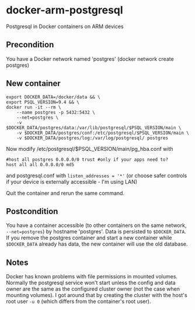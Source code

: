 # docker-arm-postgresql
Postgresql in Docker containers on ARM devices

## Precondition 
You have a Docker network named 'postgres' (docker network create postgres)

## New container
```
export DOCKER_DATA=/docker/data && \
export PSQL_VERSION=9.4 && \
docker run -it --rm \
    --name postgres -p 5432:5432 \
    --net=postgres \
    -v $DOCKER_DATA/postgres/data:/var/lib/postgresql/$PSQL_VERSION/main \
    -v $DOCKER_DATA/postgres/conf:/etc/postgresql/$PSQL_VERSION/main \
    -v $DOCKER_DATA/postgres/log:/var/log/postgresql/ postgres
```

Now modify /etc/postgresql/$PSQL_VERSION/main/pg_hba.conf with

```
#host all postgres 0.0.0.0/0 trust #only if your apps need to?
host all all 0.0.0.0/0 md5
```
and postgresql.conf with
`listen_addresses = '*'`
(or choose safer controls if your device is externally accessible - I'm using LAN)

Quit the container and rerun the same command. 


## Postcondition
You have a container accessible (to other containers on the same network, `--net=postgres`) by hostname 'postgres'. Data is persisted to `$DOCKER_DATA`. If you remove the postgres container and start a new container while `$DOCKER_DATA` already has data, the new container will use the old database.

## Notes
Docker has known problems with file permissions in mounted volumes. Normally the postgresql service won't start unless the config and data owner are the same as the configured cluster owner (not the case when mounting volumes). I got around that by creating the cluster with the host's root user `-u 0` (which differs from the container's root user).
